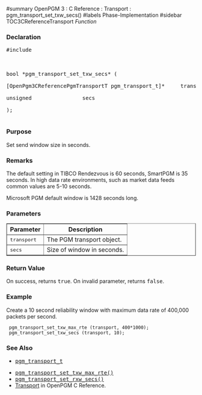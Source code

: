﻿#summary OpenPGM 3 : C Reference : Transport : pgm\_transport\_set\_txw\_secs()
#labels Phase-Implementation
#sidebar TOC3CReferenceTransport
_Function_
### Declaration ###
<pre>
#include <pgm/pgm.h><br>
<br>
bool *pgm_transport_set_txw_secs* (<br>
[OpenPgm3CReferencePgmTransportT pgm_transport_t]*     transport,<br>
unsigned                secs<br>
);<br>
</pre>

### Purpose ###
Set send window size in seconds.

### Remarks ###
The default setting in TIBCO Rendezvous is 60 seconds, SmartPGM is 35 seconds.  In high data rate environments, such as market data feeds common values are 5-10 seconds.

Microsoft PGM default window is 1428 seconds long.

### Parameters ###
<table cellpadding='5' border='1' cellspacing='0'>
<tr>
<th>Parameter</th>
<th>Description</th>
</tr>
<tr>
<td><tt>transport</tt></td>
<td>The PGM transport object.</td>
</tr><tr>
<td><tt>secs</tt></td>
<td>Size of window in seconds.</td>
</tr>
</table>


### Return Value ###
On success, returns <tt>true</tt>.  On invalid parameter, returns <tt>false</tt>.

### Example ###
Create a 10 second reliability window with maximum data rate of 400,000 packets per second.

```
 pgm_transport_set_txw_max_rte (transport, 400*1000);
 pgm_transport_set_txw_secs (transport, 10);
```

### See Also ###
  * <tt><a href='OpenPgm3CReferencePgmTransportT.md'>pgm_transport_t</a></tt><br>
<ul><li><tt><a href='OpenPgm3CReferencePgmTransportSetTxwMaxRte.md'>pgm_transport_set_txw_max_rte()</a></tt><br>
</li><li><tt><a href='OpenPgm3CReferencePgmTransportSetRxwSecs.md'>pgm_transport_set_rxw_secs()</a></tt><br>
</li><li><a href='OpenPgm3CReferenceTransport.md'>Transport</a> in OpenPGM C Reference.</li></ul>
